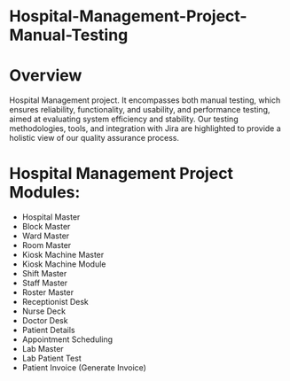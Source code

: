 # Hospital-Management-Project-Manual-Testing
# Overview
Hospital Management project. It encompasses both manual testing, which ensures reliability, functionality, and usability, and performance testing, aimed at evaluating system efficiency and stability. Our testing methodologies, tools, and integration with Jira are highlighted to provide a holistic view of our quality assurance process.
# Hospital Management Project Modules:
* Hospital Master
* Block Master
* Ward Master
* Room Master
* Kiosk Machine Master
* Kiosk Machine Module
* Shift Master
* Staff Master
* Roster Master
* Receptionist Desk
* Nurse Deck
* Doctor Desk
* Patient Details
* Appointment Scheduling
* Lab Master
* Lab Patient Test
* Patient Invoice (Generate Invoice)




